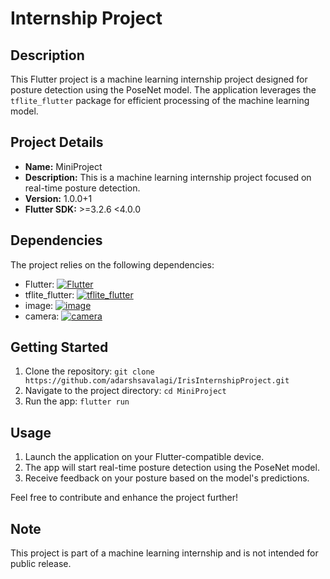 # Internship Project

## Description
This Flutter project is a machine learning internship project designed for posture detection using the PoseNet model. The application leverages the `tflite_flutter` package for efficient processing of the machine learning model. 

## Project Details

- **Name:** MiniProject
- **Description:** This is a machine learning internship project focused on real-time posture detection.
- **Version:** 1.0.0+1
- **Flutter SDK:** >=3.2.6 <4.0.0

## Dependencies
The project relies on the following dependencies:

- Flutter: [![Flutter](https://img.shields.io/badge/flutter-%5E4.0.0-blue.svg)](https://flutter.dev/docs/get-started/install)
- tflite_flutter: [![tflite_flutter](https://img.shields.io/badge/tflite_flutter-%5E0.10.4-blue.svg)](https://pub.dev/packages/tflite_flutter)
- image: [![image](https://img.shields.io/badge/image-%5E4.1.4-blue.svg)](https://pub.dev/packages/image)
- camera: [![camera](https://img.shields.io/badge/camera-%5E0.10.5%2B9-blue.svg)](https://pub.dev/packages/camera)

## Getting Started
1. Clone the repository: `git clone https://github.com/adarshsavalagi/IrisInternshipProject.git`
2. Navigate to the project directory: `cd MiniProject`
3. Run the app: `flutter run`

## Usage
1. Launch the application on your Flutter-compatible device.
2. The app will start real-time posture detection using the PoseNet model.
3. Receive feedback on your posture based on the model's predictions.

Feel free to contribute and enhance the project further!

## Note
This project is part of a machine learning internship and is not intended for public release.

